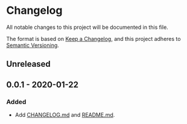 # Changelog

All notable changes to this project will be documented in this file.

The format is based on [Keep a Changelog](https://keepachangelog.com/en/1.0.0/),
and this project adheres to [Semantic Versioning](https://semver.org/spec/v2.0.0.html).

## Unreleased

## 0.0.1 - 2020-01-22

### Added

- Add [CHANGELOG.md](https://github.com/xjevent1z/Hello-World/blob/master/CHANGELOG.md) and [README.md](https://github.com/xjevent1z/Hello-World/blob/master/README.md).